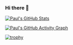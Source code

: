 ### Hi there 👋

<!--START_SECTION:activity-->
<!--END_SECTION:activity-->

<!--START_SECTION:gists-->
<!--END_SECTION:gists-->

[![Paul's GitHub Stats](https://github-readme-stats.vercel.app/api?username=s1l0uk&show_icons=true&theme=radical)](https://github.com/anuraghazra/github-readme-stats)

[![Paul's GitHub Activity Graph](https://github-readme-activity-graph.vercel.app/graph?username=s1l0uk&theme=github)](https://github.com/ashutosh00710/github-readme-activity-graph)

[![trophy](https://github-profile-trophy.vercel.app/?username=s1l0uk&theme=onedark)](https://github.com/ryo-ma/github-profile-trophy)

<!--
For Popular Repos
[![Readme Card](https://github-readme-stats.vercel.app/api/pin/?username=s1l0uk&repo=s1l0uk)](https://github.com/ashutosh00710/github-readme-activity-graph)
-->
